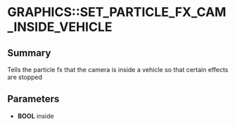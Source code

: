 # GRAPHICS::SET_PARTICLE_FX_CAM_INSIDE_VEHICLE

## Summary
Tells the particle fx that the camera is inside a vehicle so that certain effects are stopped

## Parameters
* **BOOL** inside